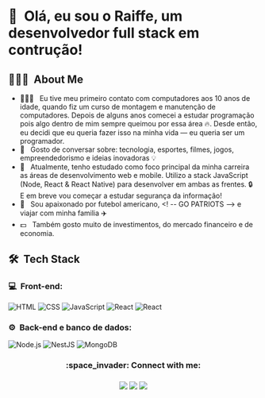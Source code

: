 <h1>👋 &nbsp;Olá, eu sou o Raiffe, um desenvolvedor full stack em contrução!</h1>

<h2> 👨🏻‍💻 &nbsp;About Me </h2>

- 👨🏻‍💻 &nbsp; Eu tive meu primeiro contato com computadores aos 10 anos de idade, quando fiz um curso de montagem e manutenção de computadores. Depois de alguns anos comecei a estudar programação pois algo dentro de mim sempre queimou por essa área 🔥. Desde então, eu decidi que eu queria fazer isso na minha vida — eu queria ser um programador.
- 💬 &nbsp; Gosto de conversar sobre: tecnologia, esportes, filmes, jogos, empreendedorismo e ideias inovadoras 💡
- 🚀 &nbsp; Atualmente, tenho estudado como foco principal da minha carreira as áreas de desenvolvimento web e mobile. Utilizo a stack JavaScript (Node, React & React Native) para desenvolver em ambas as frentes. 🔒 E em breve vou começar a estudar segurança da informação! 
- 🏈 &nbsp; Sou apaixonado por futebol americano, <! -- GO PATRIOTS -->  e viajar com minha familia ✈️
- 💵 &nbsp; Também gosto muito de investimentos, do mercado financeiro e de economia.

<h2> 🛠 &nbsp;Tech Stack</h2>
<h3>💻 &nbsp;Front-end:</h3>

![HTML](https://img.shields.io/badge/-HTML-333333?style=flat&logo=HTML5)
![CSS](https://img.shields.io/badge/-CSS-333333?style=flat&logo=CSS3&logoColor=1572B6)
![JavaScript](https://img.shields.io/badge/-JavaScript-333333?style=flat&logo=javascript)
![React](https://img.shields.io/badge/-React-333333?style=flat&logo=react)
![React](https://img.shields.io/badge/-React%20Native-333333?style=flat&logo=react)


<h3>⚙️ &nbsp;Back-end e banco de dados:</h3>

![Node.js](https://img.shields.io/badge/-Node.js-333333?style=flat&logo=node.js)
![NestJS](https://img.shields.io/badge/-NestJS-333333?style=flat&logo=nestjs&logoColor=E535AB)
![MongoDB](https://img.shields.io/badge/-MongoDB-333333?style=flat&logo=mongodb)


<h3 align="center"> :space_invader: Connect with me: <h3>
	
	
	
<div align="center">

  <a href = "mailto:1993.raiffe@gmail.com"><img src="https://img.shields.io/badge/-Gmail-%23333?style=for-the-badge&logo=gmail&logoColor=white" target="_blank"></a>
  <a href="https://www.linkedin.com" target="_blank"><img src="https://img.shields.io/badge/-LinkedIn-%230077B5?style=for-the-badge&logo=linkedin&logoColor=white" target="_blank"></a> 
  <a href="https://www.instagram.com/raiffemoura/" target="_blank"><img src="https://img.shields.io/badge/-Instagram-%23E4405F?style=for-the-badge&logo=instagram&logoColor=white" target="_blank"></a>
</div>
